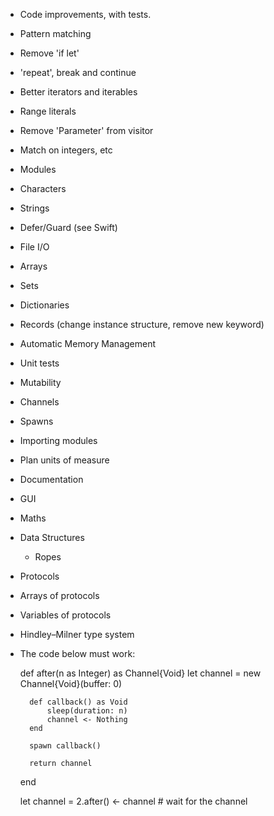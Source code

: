 - Code improvements, with tests.



- Pattern matching
- Remove 'if let'
- 'repeat', break and continue
- Better iterators and iterables
- Range literals
- Remove 'Parameter' from visitor

- Match on integers, etc
- Modules
- Characters
- Strings
- Defer/Guard (see Swift)
- File I/O
- Arrays
- Sets
- Dictionaries
- Records (change instance structure, remove new keyword)
- Automatic Memory Management
- Unit tests
- Mutability
- Channels
- Spawns
- Importing modules
- Plan units of measure
- Documentation
- GUI
- Maths
- Data Structures
  - Ropes
- Protocols
- Arrays of protocols
- Variables of protocols
- Hindley–Milner type system

- The code below must work:

    def after(n as Integer) as Channel{Void}
        let channel = new Channel{Void}(buffer: 0)

        def callback() as Void
            sleep(duration: n)
            channel <- Nothing
        end

        spawn callback()

        return channel
    end

    let channel = 2.after()
    <- channel  # wait for the channel
